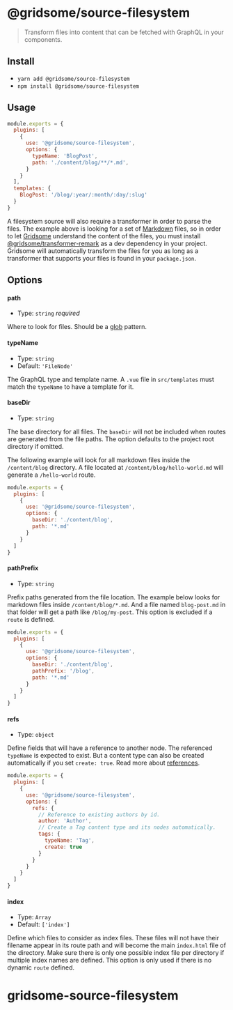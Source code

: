 # @gridsome/source-filesystem

> Transform files into content that can be fetched with GraphQL in your components.

## Install

- `yarn add @gridsome/source-filesystem`
- `npm install @gridsome/source-filesystem`

## Usage

```js
module.exports = {
  plugins: [
    {
      use: '@gridsome/source-filesystem',
      options: {
        typeName: 'BlogPost',
        path: './content/blog/**/*.md',
      }
    }
  ],
  templates: {
    BlogPost: '/blog/:year/:month/:day/:slug'
  }
}
```

A filesystem source will also require a transformer in order to parse the files. The example above is looking for a set of [Markdown](https://en.wikipedia.org/wiki/Markdown) files, so in order to let [Gridsome](https://gridsome.org) understand the content of the files, you must install [@gridsome/transformer-remark](https://www.npmjs.com/package/@gridsome/transformer-remark) as a dev dependency in your project. Gridsome will automatically transform the files for you as long as a transformer that supports your files is found in your `package.json`.

## Options

#### path

- Type: `string` *required*

Where to look for files. Should be a [glob](https://en.wikipedia.org/wiki/Glob_(programming)) pattern.

#### typeName

- Type: `string`
- Default: `'FileNode'`

The GraphQL type and template name. A `.vue` file in `src/templates` must match the `typeName` to have a template for it.

#### baseDir

- Type: `string`

The base directory for all files. The `baseDir` will not be included when routes are generated from the file paths. The option defaults to the project root directory if omitted.

The following example will look for all markdown files inside the `/content/blog` directory. A file located at `/content/blog/hello-world.md` will generate a `/hello-world` route.

```js
module.exports = {
  plugins: [
    {
      use: '@gridsome/source-filesystem',
      options: {
        baseDir: './content/blog',
        path: '*.md'
      }
    }
  ]
}
```

#### pathPrefix

- Type: `string`

Prefix paths generated from the file location. The example below looks for markdown files inside `/content/blog/*.md`. And a file named `blog-post.md` in that folder will get a path like `/blog/my-post`. This option is excluded if a `route` is defined.

```js
module.exports = {
  plugins: [
    {
      use: '@gridsome/source-filesystem',
      options: {
        baseDir: './content/blog',
        pathPrefix: '/blog',
        path: '*.md'
      }
    }
  ]
}
```

#### refs

- Type: `object`

Define fields that will have a reference to another node. The referenced `typeName` is expected to exist. But a content type can also be created automatically if you set `create: true`. Read more about [references](https://gridsome.org/docs/data-store-api#collectionaddreferencefieldname-typename).

```js
module.exports = {
  plugins: [
    {
      use: '@gridsome/source-filesystem',
      options: {
        refs: {
          // Reference to existing authors by id.
          author: 'Author',
          // Create a Tag content type and its nodes automatically.
          tags: {
            typeName: 'Tag',
            create: true
          }
        }
      }
    }
  ]
}
```

#### index

- Type: `Array`
- Default: `['index']`

Define which files to consider as index files. These files will not have their filename appear in its route path and will become the main `index.html` file of the directory. Make sure there is only one possible index file per directory if multiple index names are defined. This option is only used if there is no dynamic `route` defined.
# gridsome-source-filesystem
